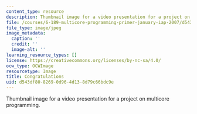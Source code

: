 ```yaml
---
content_type: resource
description: Thumbnail image for a video presentation for a project on multicore programming.
file: /courses/6-189-multicore-programming-primer-january-iap-2007/d543df8082690d964d138d79c66bdc9e_9.jpg
file_type: image/jpeg
image_metadata:
  caption: ''
  credit: ''
  image-alt: ''
learning_resource_types: []
license: https://creativecommons.org/licenses/by-nc-sa/4.0/
ocw_type: OCWImage
resourcetype: Image
title: Congratulations
uid: d543df80-8269-0d96-4d13-8d79c66bdc9e
---
```

Thumbnail image for a video presentation for a project on multicore programming.
